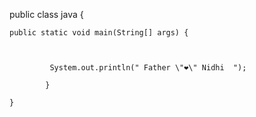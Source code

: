 public class java {

	public static void main(String[] args) {
		
		
		    
		     System.out.println(" Father \"❤️\" Nidhi  ");  
		     
		    }  
		 
	}
